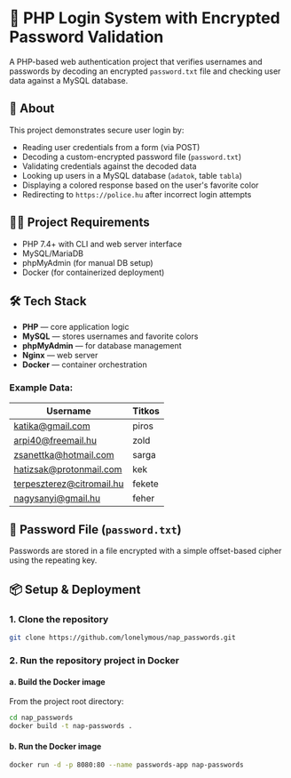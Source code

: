 # 🔐 PHP Login System with Encrypted Password Validation

A PHP-based web authentication project that verifies usernames and passwords by decoding an encrypted `password.txt` file and checking user data against a MySQL database.

## 📖 About

This project demonstrates secure user login by:

- Reading user credentials from a form (via POST)
- Decoding a custom-encrypted password file (`password.txt`)
- Validating credentials against the decoded data
- Looking up users in a MySQL database (`adatok`, table `tabla`)
- Displaying a colored response based on the user's favorite color
- Redirecting to `https://police.hu` after incorrect login attempts

## 👨‍💻 Project Requirements

- PHP 7.4+ with CLI and web server interface
- MySQL/MariaDB
- phpMyAdmin (for manual DB setup)
- Docker (for containerized deployment)

## 🛠️ Tech Stack

- **PHP** — core application logic
- **MySQL** — stores usernames and favorite colors
- **phpMyAdmin** — for database management
- **Nginx** — web server
- **Docker** — container orchestration

### Example Data:

| Username                | Titkos  |
|-------------------------|---------|
| katika@gmail.com        | piros   |
| arpi40@freemail.hu      | zold    |
| zsanettka@hotmail.com   | sarga   |
| hatizsak@protonmail.com | kek     |
| terpeszterez@citromail.hu | fekete |
| nagysanyi@gmail.hu      | feher   |

## 🔐 Password File (`password.txt`)

Passwords are stored in a file encrypted with a simple offset-based cipher using the repeating key.

## 📦 Setup & Deployment

### 1. Clone the repository

```bash
git clone https://github.com/lonelymous/nap_passwords.git
```

### 2. Run the repository project in Docker

#### a. Build the Docker image

From the project root directory:

```bash
cd nap_passwords
docker build -t nap-passwords .
```

#### b. Run the Docker image

```bash
docker run -d -p 8080:80 --name passwords-app nap-passwords
```
